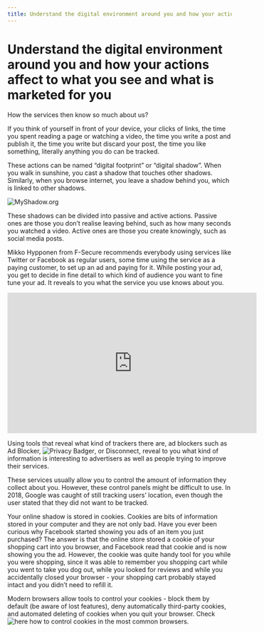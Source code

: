 ```yaml
---
title: Understand the digital environment around you and how your actions affect to what you see and what is marketed for you 
---
```

# Understand the digital environment around you and how your actions affect to what you see and what is marketed for you

How the services then know so much about us? 

If you think of yourself in front of your device, your clicks of links, the time you spent reading a page or watching a video, the time you write a post and publish it, the time you write but discard your post, the time you like something, literally anything you do can be tracked. 

These actions can be named “digital footprint” or “digital shadow”. When you walk in sunshine, you cast a shadow that touches other shadows. Similarly, when you browse internet, you leave a shadow behind you, which is linked to other shadows.  

![MyShadow.org](https://myshadow.org/)

These shadows can be divided into passive and active actions. Passive ones are those you don’t realise leaving behind, such as how many seconds you watched a video. Active ones are those you create knowingly, such as social media posts. 

Mikko Hypponen from F-Secure recommends everybody using services like Twitter or Facebook as regular users, some time using the service as a paying customer, to set up an ad and paying for it. While posting your ad, you get to decide in fine detail to which kind of audience you want to fine tune your ad. It reveals to you what the service you use knows about you.

<iframe width="560" height="315" src="https://www.youtube.com/embed/zwkDTKkafOc" frameborder="0" allow="autoplay; encrypted-media" allowfullscreen></iframe>

Using tools that reveal what kind of trackers there are, ad blockers such as Ad Blocker, ![Privacy Badger](https://www.eff.org/privacybadger), or Disconnect, reveal to you what kind of information is interesting to advertisers as well as people trying to improve their services.

These services usually allow you to control the amount of information they collect about you. However, these control panels might be difficult to use. In 2018, Google was caught of still tracking users’ location, even though the user stated that they did not want to be tracked. 

Your online shadow is stored in cookies. Cookies are bits of information stored in your computer and they are not only bad. Have you ever been curious why Facebook started showing you ads of an item you just purchased? The answer is that the online store stored a cookie of your shopping cart into you browser, and Facebook read that cookie and is now showing you the ad. However, the cookie was quite handy tool for you while you were shopping, since it was able to remember you shopping cart while you went to take you dog out, while you looked for reviews and while you accidentally closed your browser - your shopping cart probably stayed intact and you didn’t need to refill it. 

Modern browsers allow tools to control your cookies - block them by default (be aware of lost features), deny automatically third-party cookies, and automated deleting of cookies when you quit your browser. Check ![here](https://uk.pcmag.com/browsers-reviews-and/40872/feature/how-to-control-and-delete-cookies-on-your-browser) how to control cookies in the most common browsers. 
